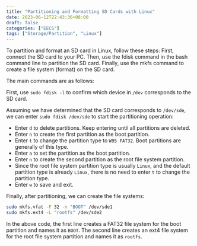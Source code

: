 ```yaml
---
title: "Partitioning and Formatting SD Cards with Linux"
date: 2023-06-12T22:43:36+08:00
draft: false
categories: ["EECS"]
tags: ["Storage/Partition", "Linux"]
---
```


To partition and format an SD card in Linux, follow these steps: First, connect the SD card to your PC. Then, use the fdisk command in the bash command line to partition the SD card. Finally, use the mkfs command to create a file system (format) on the SD card.

The main commands are as follows:

First, use `sudo fdisk -l` to confirm which device in `/dev` corresponds to the SD card.

Assuming we have determined that the SD card corresponds to `/dev/sde`, we can enter `sudo fdisk /dev/sde` to start the partitioning operation:

- Enter `d` to delete partitions. Keep entering until all partitions are deleted.
- Enter `n` to create the first partition as the boot partition.
- Enter `t` to change the partition type to `W95 FAT32`. Boot partitions are generally of this type.
- Enter `a` to set the partition as the boot partition.
- Enter `n` to create the second partition as the root file system partition.
- Since the root file system partition type is usually `Linux`, and the default partition type is already `Linux`, there is no need to enter `t` to change the partition type.
- Enter `w` to save and exit.

Finally, after partitioning, we can create the file systems:

```bash
sudo mkfs.vfat -F 32 -n "BOOT" /dev/sde1
sudo mkfs.ext4 -L "rootfs" /dev/sde2
```

In the above code, the first line creates a FAT32 file system for the boot partition and names it as `BOOT`. The second line creates an ext4 file system for the root file system partition and names it as `rootfs`.

